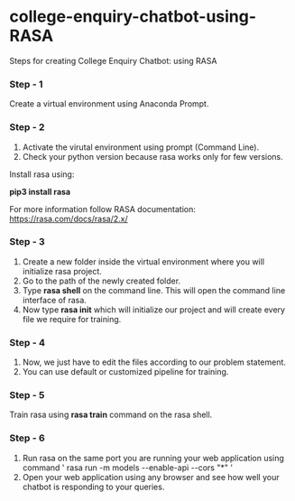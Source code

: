 # college-enquiry-chatbot-using-RASA

Steps for creating College Enquiry Chatbot: using RASA

### Step - 1

Create a virtual environment using Anaconda Prompt.



### Step - 2

1. Activate the virutal environment using prompt (Command Line).
1. Check your python version because rasa works only for few versions.

Install rasa using:

**pip3 install rasa**

For more information follow RASA documentation: 
https://rasa.com/docs/rasa/2.x/

### Step - 3

1. Create a new folder inside the virtual environment where you will initialize rasa project.
1. Go to the path of the newly created folder.
1. Type **rasa shell** on the command line. This will open the command line interface of rasa.
2. Now type **rasa init** which will initialize our project and will create every file we require for training.

### Step - 4

1. Now, we just have to edit the files according to our problem statement.
2. You can use default or customized pipeline for training.

### Step - 5

Train rasa using **rasa train** command on the rasa shell.

### Step - 6

1. Run rasa on the same port you are running your web application using command ' rasa run -m models --enable-api --cors "*" '
2. Open your web application using any browser and see how well your chatbot is responding to your queries.
